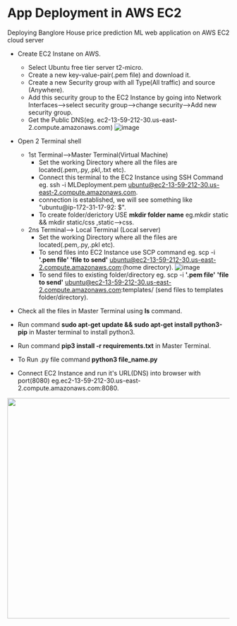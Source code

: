 # App Deployment in AWS EC2
 Deploying Banglore House price prediction ML web application on AWS EC2 cloud server
 
  - Create EC2 Instane on AWS.
    - Select Ubuntu free tier server t2-micro.
    - Create a new key-value-pair(.pem file) and download it.
    - Create a new Security group with all Type(All traffic) and source (Anywhere).
    - Add this security group to the EC2 Instance by going into Network Interfaces-->select security group-->change security-->Add new security group.
    - Get the Public DNS(eg. ec2-13-59-212-30.us-east-2.compute.amazonaws.com)
    ![image](https://user-images.githubusercontent.com/84242964/163756196-8a729f83-0c30-4d8f-ba0c-46c8db34100a.png)
    
    
  - Open 2 Terminal shell
    - 1st Terminal-->Master Terminal(Virtual Machine)
      - Set the working Directory where all the files are located(.pem,.py,.pkl,.txt etc).
      - Connect this terminal to the EC2 Instance using SSH Command eg. ssh -i MLDeployment.pem ubuntu@ec2-13-59-212-30.us-east-2.compute.amazonaws.com.
      - connection is established, we will see something like "ubuntu@ip-172-31-17-92: $".
      - To create folder/derictory USE **mkdir folder name** eg.mkdir static && mkdir static/css ,static-->css.
    - 2ns Terminal--> Local Terminal (Local server)
      - Set the working Directory where all the files are located(.pem,.py,.pkl etc).
      - To send files into EC2 Instance use SCP command eg. scp -i **'.pem file'** **'file to send'** ubuntu@ec2-13-59-212-30.us-east-2.compute.amazonaws.com:(home directory). 
      ![image](https://user-images.githubusercontent.com/84242964/163755894-b467aa6c-20d8-4463-ae9f-fc107b215e20.png)
      - To send files to existing folder/directory eg. scp -i **'.pem file'** **'file to send'** ubuntu@ec2-13-59-212-30.us-east-2.compute.amazonaws.com:templates/ (send files to templates folder/directory).
  - Check all the files in Master Terminal using **ls** command.
  - Run command **sudo apt-get update && sudo apt-get install python3-pip** in Master terminal to install python3.
  - Run command **pip3 install -r requirements.txt** in Master Terminal.
  - To Run .py file command **python3 file_name.py**
  - Connect EC2 Instance and run it's URL(DNS) into browser with port(8080) eg.ec2-13-59-212-30.us-east-2.compute.amazonaws.com:8080.
  <img src="https://user-images.githubusercontent.com/84242964/163756845-28c9d8ac-2f24-4973-92d7-6e43eff1210f.png" width="600" height="500">
      

